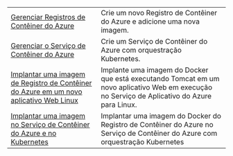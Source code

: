 |  |  |
|---------|---------|
| [Gerenciar Registros de Contêiner do Azure][1] | Crie um novo Registro de Contêiner do Azure e adicione uma nova imagem. | 
| [Gerenciar o Serviço de Contêiner do Azure][2] | Crie um Serviço de Contêiner do Azure com orquestração Kubernetes. | 
| [Implantar uma imagem de Registro de Contêiner do Azure em um novo aplicativo Web Linux][3] | Implante uma imagem do Docker que está executando Tomcat em um novo aplicativo Web em execução no Serviço de Aplicativo do Azure para Linux. | 
| [Implantar uma imagem no Serviço de Contêiner do Azure e no Kubernetes][4] | Implantar uma imagem do Docker do Registro de Contêiner do Azure no Serviço de Contêiner do Azure com orquestração Kubernetes |

[1]: https://azure.microsoft.com/resources/samples/acr-java-manage-azure-container-registry/
[2]: https://azure.microsoft.com/resources/samples/acs-java-manage-azure-container-service/
[3]: https://azure.microsoft.com/resources/samples/app-service-java-deploy-image-from-acr-to-linux/
[4]: https://azure.microsoft.com/resources/samples/aad-java-browse-graph-and-manage-roles/
